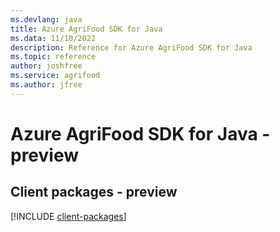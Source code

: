 ```yaml
---
ms.devlang: java
title: Azure AgriFood SDK for Java
ms.data: 11/10/2022
description: Reference for Azure AgriFood SDK for Java
ms.topic: reference
author: joshfree
ms.service: agrifood
ms.author: jfree
---
```

# Azure AgriFood SDK for Java - preview

## Client packages - preview
[!INCLUDE [client-packages](agrifood-client-index.md)]